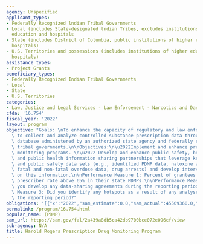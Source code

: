 ```yaml
---
agency: Unspecified
applicant_types:
- Federally Recognized lndian Tribal Governments
- Local (includes State-designated lndian Tribes, excludes institutions of higher
  education and hospitals
- State (includes District of Columbia, public institutions of higher education and
  hospitals)
- U.S. Territories and possessions (includes institutions of higher education and
  hospitals)
assistance_types:
- Project Grants
beneficiary_types:
- Federally Recognized Indian Tribal Governments
- Local
- State
- U.S. Territories
categories:
- Law, Justice and Legal Services - Law Enforcement - Narcotics and Dangerous Drugs
cfda: '16.754'
fiscal_year: '2022'
layout: program
objective: "Goals: \nTo enhance the capacity of regulatory and law enforcement agencies\
  \ to collect and analyze controlled substance prescription data through a centralized\
  \ database administered by an authorized state agency and federally recognized Indian\
  \ tribal governments.\n\nObjectives:\n\u2022Implement and enhance prescription drug\
  \ monitoring programs. \n\u2022 Develop and enhance public safety, behavioral health,\
  \ and public health information sharing partnerships that leverage key public health\
  \ and public safety data sets (e.g., identified PDMP data, naloxone administrations,\
  \ fatal and non-fatal overdose data, drug arrests) and develop interventions based\
  \ on this information.\n\nPerformance Measure 1: Percent of grantees with a registered\
  \ prescriber rate above 65% in their state PDMPs.\n\nPerformance Measure 2: Did\
  \ you develop any data-sharing agreements during the reporting period? \n\nPerformance\
  \ Measure 3: Did you identify any hotspots as a result of any analyses done during\
  \ the reporting period?"
obligations: '[{"x":"2022","sam_estimate":0.0,"sam_actual":45509360.0,"usa_spending_actual":46447472.95},{"x":"2023","sam_estimate":35000000.0,"sam_actual":0.0,"usa_spending_actual":-392453.59},{"x":"2024","sam_estimate":33000000.0,"sam_actual":0.0,"usa_spending_actual":0.0}]'
permalink: /program/16.754.html
popular_name: (PDMP)
sam_url: https://sam.gov/fal/2a439a8db5ca42db9700bce072e096cf/view
sub-agency: N/A
title: Harold Rogers Prescription Drug Monitoring Program
---
```

